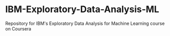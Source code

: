 # IBM-Exploratory-Data-Analysis-ML
Repository for IBM's Exploratory Data Analysis for Machine Learning course on Coursera
